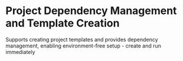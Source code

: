 # Project Dependency Management and Template Creation

Supports creating project templates and provides dependency management, enabling environment-free setup - create and run immediately